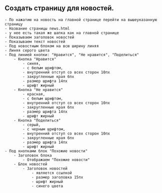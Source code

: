 ## Создать страницу для новостей.
    - По нажатию на новость на главной странице перейти на вышеуказанную страницу
    - Название страницы news.html
    - у нее есть такая же шапка как на главной странице
    - Показываем заголовок новостей
    - Показываем текст новостей
    - Под новостным блоком на всю ширину линяя
    - Линяя серого цвета
    - Под линией кнопки: "Нравится", "Не нравится", "Поделиться"
        - Кнопка "Нравится"
            - синяя,
            - с белым шрифтом,
            - внутренний отступ со всех сторон 10пх
            - закругленные края 6пх
            - размер шрифта 14пх
            - шрифт жирный
        - Кнопка "Не нравится"
            - красная,
            - с белым шрифтом,
            - внутренний отступ со всех сторон 10пх
            - закругленные края 6пх
            - размер шрифта 14пх
            - шрифт жирный
        - Кнопка "Поделиться"
            - серый,
            - с черным шрифтом,
            - внутренний отступ со всех сторон 10пх
            - закругленные края 6пх
            - размер шрифта 14пх
            - шрифт жирный
    - Под кнопками блок "Похожие новости"
        - Заголовок блока
            - Отображаем "Похожие новости"
        - Блок новостей
            - Заголовок новостей
                - является ссылкой
                - размер заголовка 15пх
                - шрифт жирный
                - синего цвета
